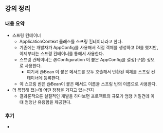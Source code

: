 ## 강의 정리
### 내용 요약
- 스프링 컨테이너
    - ApplicationContext 클래스를 스프링 컨테이너라고 한다.
    - 기존에는 개발자가 AppConfig를 사용해서 직접 객체를 생성하고 DI를 했지만, 이제부터는 스프링 컨테이너를 통해서 사용한다.
    - 스프링 컨테이너는 @Configuration 이 붙은 AppConfig를 설정(구성) 정보로 사용한다.
        - 여기서 @Bean 이 붙은 메서드를 모두 호출해서 반환된 객체를 스프링 컨테이너에 등록한다.
    - 이 스프링 빈은 @Bean이 붙은 메서드 이름을 스프링 빈의 이름으로 사용한다.
- 더 복잡해 졌는데 어떤 장점을 가지고 있는건지
    - 결과론적으론 실질적인 개발을 하다보면 프로젝트의 규모가 엄청 커질건데 이떄 엄청난 유용함을 제공한다.

### 후기
- 
